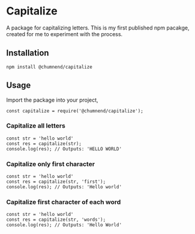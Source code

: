 # Capitalize
A package for capitalizing letters. This is my first published npm
pacakge, created for me to experiment with the process.

## Installation
``
npm install @chumnend/capitalize
``

## Usage
Import the package into your project,
```
const capitalize = require('@chumnend/capitalize');
```

### Capitalize all letters
```
const str = 'hello world'
const res = capitalize(str);
console.log(res); // Outputs: 'HELLO WORLD'
```

### Capitalize only first character
```
const str = 'hello world'
const res = capitalize(str, 'first');
console.log(res); // Outputs: 'Hello world'
```

### Capitalize first character of each word
```
const str = 'hello world'
const res = capitalize(str, 'words');
console.log(res); // Outputs: 'Hello World'
```
